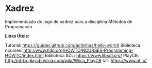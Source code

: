 # Xadrez
Implementação do jogo de xadrez para a disciplina Métodos de Programação

**Links Úteis:**

Tutorial:             https://guides.github.com/activities/hello-world/
Biblioteca ncurses:   http://www.tldp.org/HOWTO/NCURSES-Programming-HOWTO/index.html
Biblioteca SDL:       https://www.libsdl.org/
PlayCB:               http://pt-br.playcb.wikia.com/wiki/Wikia_PlayCB
QT:                   https://www.qt.io/ 
